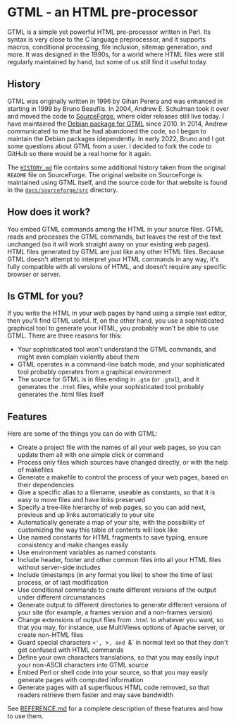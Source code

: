 # GTML - an HTML pre-processor

GTML is a simple yet powerful HTML pre-processor written in Perl.  Its syntax is very close to the C language preprocessor, and it supports macros, conditional processing, file inclusion, sitemap generation, and more.  It was designed in the 1990s, for a world where HTML files were still regularly maintained by hand, but some of us still find it useful today.

## History

GTML was originally written in 1996 by Gihan Perera and was enhanced in starting in 1999 by Bruno Beaufils.  In 2004, Andrew E. Schulman took it over and moved the code to [SourceForge](https://gtml.sourceforge.net), where older releases still live today.  I have maintained the [Debian package for GTML](https://salsa.debian.org/debian/gtml) since 2010.  In 2014, Andrew communicated to me that he had abandoned the code, so I began to maintain the Debian packages idependently.  In early 2022, Bruno and I got some questions about GTML from a user.  I decided to fork the code to GitHub so there would be a real home for it again.  

The [`HISTORY.md`](docs/HISTORY.md) file contains some additional history taken from the original `README` file on SourceForge.  The original website on SourceForge is maintained using GTML itself, and the source code for that website is found in the [`docs/sourceforge/src`](docs/sourceforge/src) directory.

## How does it work?

You embed GTML commands among the HTML in your source files. GTML reads and processes the GTML commands, but leaves the rest of the text unchanged (so it will work straight away on your existing web pages).  HTML files generated by GTML are just like any other HTML files.  Because GTML doesn't attempt to interpret your HTML commands in any way, it's fully compatible with all versions of HTML, and doesn't require any specific browser or server.
   
## Is GTML for you?

If you write the HTML in your web pages by hand using a simple text editor, then you'll find GTML useful. If, on the other hand, you use a sophisticated graphical tool to generate your HTML, you probably won't be able to use GTML. There are three reasons for this:

- Your sophisticated tool won't understand the GTML commands, and might even complain violently about them
- GTML operates in a command-line batch mode, and your sophisticated tool probably operates from a graphical environment
- The source for GTML is in files ending in `.gtm` (or `.gtml`), and it generates the `.html` files, while your sophisticated tool probably generates the .html files itself
       
## Features

Here are some of the things you can do with GTML:

- Create a project file with the names of all your web pages, so you can update them all with one simple click or command
- Process only files which sources have changed directly, or with the help of makefiles
- Generate a makefile to control the process of your web pages, based on their dependencies
- Give a specific alias to a filename, useable as constants, so that it is easy to move files and have links preserved
- Specify a tree-like hierarchy of web pages, so you can add next, previous and up links automatically to your site
- Automatically generate a map of your site, with the possibility of customizing the way this table of contents will look like
- Use named constants for HTML fragments to save typing, ensure consistency and make changes easily
- Use environment variables as named constants
- Include header, footer and other common files into all your HTML files without server-side includes
- Include timestamps (in any format you like) to show the time of last process, or of last modification
- Use conditional commands to create different versions of the output under different circumstances
- Generate output to different directories to generate different versions of your site (for example, a frames version and a non-frames version)
- Change extensions of output files from `.html` to whatever you want, so that you may, for instance, use MultiViews options of Apache server, or create non-HTML files
- Guard special characters `<', `>`, and `&` in normal text so that they don't get confused with HTML commands
- Define your own characters translations, so that you may easily input your non-ASCII characters into GTML source
- Embed Perl or shell code into your source, so that you may easily generate pages with computed information
- Generate pages with all superfluous HTML code removed, so that readers retrieve them faster and may save bandwidth

See [REFERENCE.md](docs/REFERENCE.md) for a complete description of these features and how to use them.
